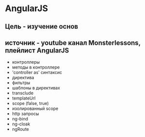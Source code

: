 # AngularJS
## Цель - изучение основ
## источник - youtube канал Monsterlessons, плейлист AngularJS

+ контроллеры 
+ методы в контроллере
+ 'controller as' синтаксис
+ директива
+ фильтры
+ шаблоны в директивах 
+ transclude
+ templateUrl
+ scope (false, true)
+ изолированный scope
+ http запросы
+ ng-bind
+ ng-cloak
+ ngRoute